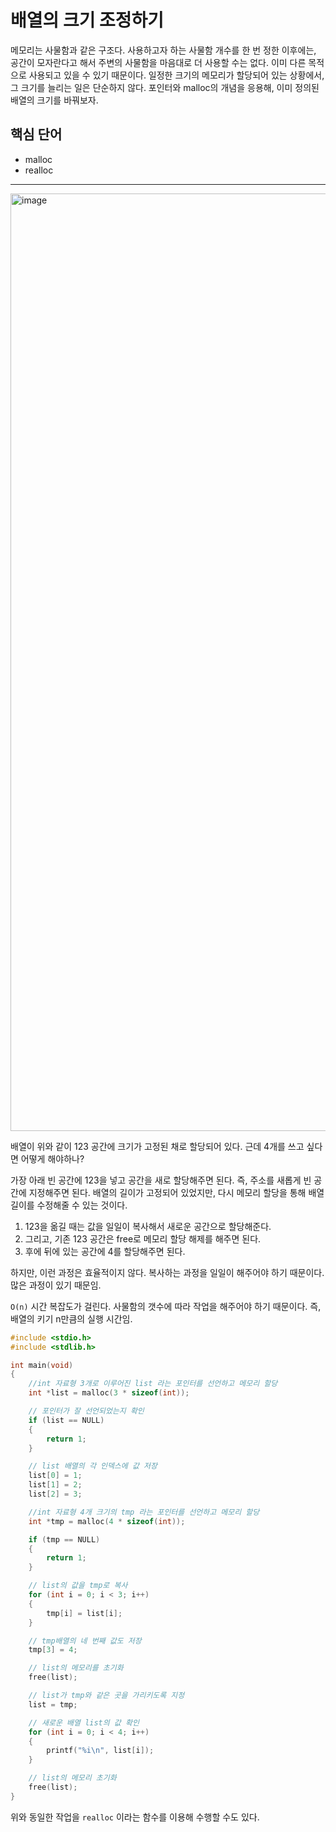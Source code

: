 # 배열의 크기 조정하기

메모리는 사물함과 같은 구조다. 사용하고자 하는 사물함 개수를 한 번 정한 이후에는, 공간이 모자란다고 해서 주변의 사물함을 마음대로 더 사용할 수는 없다. 이미 다른 목적으로 사용되고 있을 수 있기 때문이다. 일정한 크기의 메모리가 할당되어 있는 상황에서, 그 크기를 늘리는 일은 단순하지 않다. 포인터와 malloc의 개념을 응용해, 이미 정의된 배열의 크기를 바꿔보자.

## 핵심 단어

- malloc
- realloc

---

<img width="1500" alt="image" src="https://github.com/pozafly/TIL/assets/59427983/526b6ad4-54f5-432a-b129-3b9f30e59b58">

배열이 위와 같이 123 공간에 크기가 고정된 채로 할당되어 있다. 근데 4개를 쓰고 싶다면 어떻게 해야하나?

가장 아래 빈 공간에 123을 넣고 공간을 새로 할당해주면 된다. 즉, 주소를 새롭게 빈 공간에 지정해주면 된다. 배열의 길이가 고정되어 있었지만, 다시 메모리 할당을 통해 배열 길이를 수정해줄 수 있는 것이다.

1. 123을 옮길 때는 값을 일일이 복사해서 새로운 공간으로 할당해준다.
2. 그리고, 기존 123 공간은 free로 메모리 할당 해제를 해주면 된다.
3. 후에 뒤에 있는 공간에 4를 할당해주면 된다.

하지만, 이런 과정은 효율적이지 않다. 복사하는 과정을 일일이 해주어야 하기 때문이다. 많은 과정이 있기 때문임.

`O(n)` 시간 복잡도가 걸린다. 사물함의 갯수에 따라 작업을 해주어야 하기 때문이다. 즉, 배열의 키기 n만큼의 실행 시간임.

```c
#include <stdio.h>
#include <stdlib.h>

int main(void)
{
    //int 자료형 3개로 이루어진 list 라는 포인터를 선언하고 메모리 할당
    int *list = malloc(3 * sizeof(int));

    // 포인터가 잘 선언되었는지 확인
    if (list == NULL)
    {
        return 1;
    }

    // list 배열의 각 인덱스에 값 저장
    list[0] = 1;
    list[1] = 2;
    list[2] = 3;

    //int 자료형 4개 크기의 tmp 라는 포인터를 선언하고 메모리 할당
    int *tmp = malloc(4 * sizeof(int));

    if (tmp == NULL)
    {
        return 1;
    }

    // list의 값을 tmp로 복사
    for (int i = 0; i < 3; i++)
    {
        tmp[i] = list[i];
    }

    // tmp배열의 네 번째 값도 저장
    tmp[3] = 4;

    // list의 메모리를 초기화
    free(list);

    // list가 tmp와 같은 곳을 가리키도록 지정
    list = tmp;

    // 새로운 배열 list의 값 확인
    for (int i = 0; i < 4; i++)
    {
        printf("%i\n", list[i]);
    }

    // list의 메모리 초기화
    free(list);
}
```

위와 동일한 작업을 `realloc` 이라는 함수를 이용해 수행할 수도 있다.

```c

```
